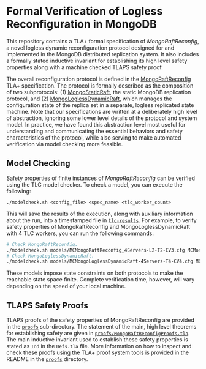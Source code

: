 
# Formal Verification of Logless Reconfiguration in MongoDB

This repository contains a TLA+ formal specification of *MongoRaftReconfig*, a novel logless dynamic reconfiguration protocol designed for and implemented in the MongoDB distributed replication system. It also includes a formally stated inductive invariant for establishing its high level safety properties along with a machine checked TLAPS safety proof.

The overall reconfiguration protocol is defined in the [MongoRaftReconfig](specs/MongoRaftReconfig.tla) TLA+ specification. The protocol is formally described as the composition of two subprotocols: (1) [MongoStaticRaft](specs/MongoStaticRaft.tla), the static MongoDB replication protocol, and (2) [MongoLoglessDynamicRaft](specs/MongoLoglessDynamicRaft.tla), which manages the configuration state of the replica set in a separate, logless replicated state machine. Note that our specifications are written at a deliberately high level of abstraction, ignoring some lower level details of the protocol and system model. In practice,
we have found this abstraction level most useful for understanding
and communicating the essential behaviors and safety characteristics of the protocol, while
also serving to make automated verification via model checking more feasible.


## Model Checking

Safety properties of finite instances of *MongoRaftReconfig* can be verified using the TLC model checker. To check a model, you can execute the following:
```
./modelcheck.sh <config_file> <spec_name> <tlc_worker_count>
```
This will save the results of the execution, along with auxiliary information about the run, into a timestamped file in [`tlc-results`](tlc-results). For example, to verify safety properties of MongoRaftReconfig and MongoLoglessDynamicRaft with 4 TLC workers, you can run the following commands:

```bash
# Check MongoRaftReconfig.
./modelcheck.sh models/MCMongoRaftReconfig_4Servers-L2-T2-CV3.cfg MCMongoRaftReconfig 4
# Check MongoLoglessDynamicRaft.
./modelcheck.sh models/MCMongoLoglessDynamicRaft-4Servers-T4-CV4.cfg MCMongoLoglessDynamicRaft 4
```
These models impose state constraints on both protocols to make the reachable state space finite. Complete verification time, however, will vary depending on the speed of your local machine.

## TLAPS Safety Proofs

TLAPS proofs of the safety properties of MongoRaftReconfig are provided in the [`proofs`](proofs) sub-directory. The statement of the main, high level theorems for establishing safety are given in [`proofs/MongoRaftReconfigProofs.tla`](proofs/MongoRaftReconfigProofs.tla). The main inductive invariant used to establish these safety properties is stated as `Ind` in the `Defs.tla` file. More information on how to inspect and check these proofs using the TLA+ proof system tools is provided in the README in the [`proofs`](proofs) directory.





